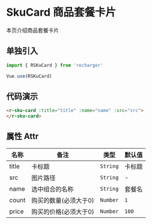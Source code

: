 # SkuCard 商品套餐卡片
本页介绍商品套餐卡片
## 单独引入
```JavaScript
import { RSKuCard } from 'recharger'

Vue.use(RSKuCard)
```
## 代码演示
```Html
<r-sku-card :title="title" :name="name" :src="src">
</r-sku-card>
```
## 属性 Attr
<table>
<thead>
<tr>
<th>名称</th>
<th>备注</th>
<th>类型</th>
<th>默认值</th>
</tr>
</thead>
<tbody>
<tr>
<td>title</td>
<td>卡标题</td>
<td><code>String</code></td>
<td>卡标题</td>
</tr>
<tr>
<td>src</td>
<td>图片路径</td>
<td><code>String</code></td>
<td>-</td>
</tr>
<tr>
<td>name</td>
<td>选中组合的名称</td>
<td><code>String</code></td>
<td>套餐名</td>
</tr>
<tr>
<td>count</td>
<td>购买的数量(必须大于0)</td>
<td><code>Number</code></td>
<td><code>1</code></td>
</tr>
<tr>
<td>price</td>
<td>购买的价格(必须大于0)</td>
<td><code>Number</code></td>
<td><code>100</code></td>
</tr>
</tbody>